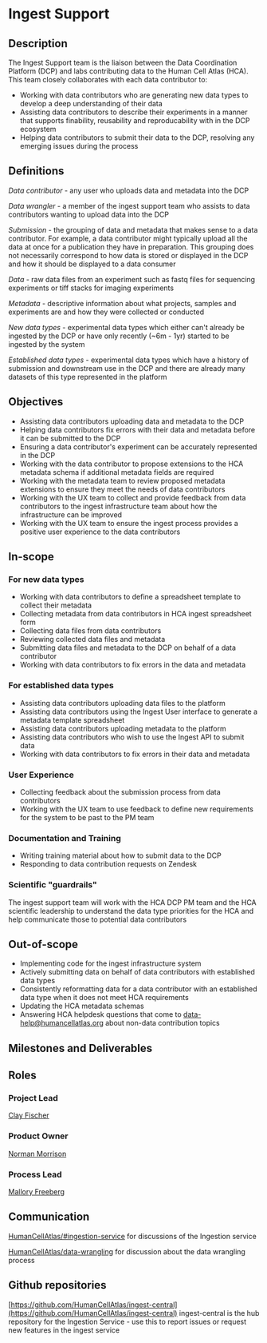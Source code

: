 # Ingest Support

## Description

The Ingest Support team is the liaison between the Data Coordination Platform (DCP) and labs contributing data to the Human Cell Atlas (HCA). This team closely collaborates with each data contributor to:

*	Working with data contributors who are generating new data types to develop a deep understanding of their data
* Assisting data contributors to describe their experiments in a manner that supports finability, reusability and reproducability with in the DCP ecosystem
* Helping data contributors to submit their data to the DCP, resolving any emerging issues during the process

## Definitions

*Data contributor* - any user who uploads data and metadata into the DCP

*Data wrangler* - a member of the ingest support team who assists to data contributors wanting to upload data into the DCP

*Submission* - the grouping of data and metadata that makes sense to a data contributor. For example, a data contributor might typically upload all the data at once for a publication they have in preparation. This grouping does not necessarily correspond to how data is stored or displayed in the DCP and how it should be displayed to a data consumer

*Data* - raw data files from an experiment such as fastq files for sequencing experiments or tiff stacks for imaging experiments

*Metadata* - descriptive information about what projects, samples and experiments are and how they were collected or conducted

*New data types* - experimental data types which either can't already be ingested by the DCP or have only recently (~6m - 1yr) started to be ingested by the system

*Established data types* - experimental data types which have a history of submission and downstream use in the DCP and there are already many datasets of this type represented in the platform

## Objectives

- Assisting data contributors uploading data and metadata to the DCP
- Helping data contributors fix errors with their data and metadata before it can be submitted to the DCP
- Ensuring a data contributor's experiment can be accurately represented in the DCP
- Working with the data contributor to propose extensions to the HCA metadata schema if additional metadata fields are required
- Working with the metadata team to review proposed metadata extensions to ensure they meet the needs of data contributors
- Working with the UX team to collect and provide feedback from data contributors to the ingest infrastructure team about how the infrastructure can be improved
- Working with the UX team to ensure the ingest process provides a positive user experience to the data contributors

## In-scope

### For new data types

- Working with data contributors to define a spreadsheet template to collect their metadata
- Collecting metadata from data contributors in HCA ingest spreadsheet form
- Collecting data files from data contributors
- Reviewing collected data files and metadata
- Submitting data files and metadata to the DCP on behalf of a data contributor
- Working with data contributors to fix errors in the data and metadata

### For established data types

- Assisting data contributors uploading data files to the platform
- Assisting data contributors using the Ingest User interface to generate a metadata template spreadsheet
- Assisting data contributors uploading metadata to the platform
- Assisting data contributors who wish to use the Ingest API to submit data
- Working with data contributors to fix errors in their data and metadata

### User Experience

- Collecting feedback about the submission process from data contributors
- Working with the UX team to use feedback to define new requirements for the system to be past to the PM team

### Documentation and Training

- Writing training material about how to submit data to the DCP
- Responding to data contribution requests on Zendesk

### Scientific "guardrails" 

The ingest support team will work with the HCA DCP PM team and the HCA scientific leadership to understand the data type priorities for the HCA and help communicate those to potential data contributors

## Out-of-scope

- Implementing code for the ingest infrastructure system
- Actively submitting data on behalf of data contributors with established data types
- Consistently reformatting data for a data contributor with an established data type when it does not meet HCA requirements
- Updating the HCA metadata schemas 
- Answering HCA helpdesk questions that come to data-help@humancellatlas.org about non-data contribution topics

## Milestones and Deliverables


## Roles

### Project Lead

[Clay Fischer](mailto:clmfisch@ucsc.edu)

### Product Owner

[Norman Morrison](mailto:norman@ebi.ac.uk)

### Process Lead

[Mallory Freeberg](mailto:mfreeberg@ebi.ac.uk)

## Communication

[HumanCellAtlas/#ingestion-service](https://humancellatlas.slack.com/messages/ingestion-service) for discussions of the Ingestion service

[HumanCellAtlas/data-wrangling](https://humancellatlas.slack.com/messages/data-wrangling) for discussion about the data wrangling process

## Github repositories

[https://github.com/HumanCellAtlas/ingest-central](https://github.com/HumanCellAtlas/ingest-central)
ingest-central is the hub repository for the Ingestion Service - use this to report issues or request new features in the ingest service
